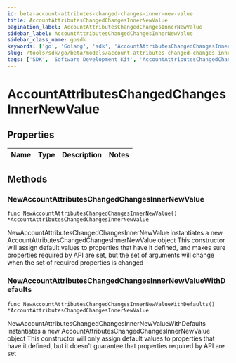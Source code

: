 ```yaml
---
id: beta-account-attributes-changed-changes-inner-new-value
title: AccountAttributesChangedChangesInnerNewValue
pagination_label: AccountAttributesChangedChangesInnerNewValue
sidebar_label: AccountAttributesChangedChangesInnerNewValue
sidebar_class_name: gosdk
keywords: ['go', 'Golang', 'sdk', 'AccountAttributesChangedChangesInnerNewValue', 'BetaAccountAttributesChangedChangesInnerNewValue'] 
slug: /tools/sdk/go/beta/models/account-attributes-changed-changes-inner-new-value
tags: ['SDK', 'Software Development Kit', 'AccountAttributesChangedChangesInnerNewValue', 'BetaAccountAttributesChangedChangesInnerNewValue']
---
```


# AccountAttributesChangedChangesInnerNewValue

## Properties

Name | Type | Description | Notes
------------ | ------------- | ------------- | -------------

## Methods

### NewAccountAttributesChangedChangesInnerNewValue

`func NewAccountAttributesChangedChangesInnerNewValue() *AccountAttributesChangedChangesInnerNewValue`

NewAccountAttributesChangedChangesInnerNewValue instantiates a new AccountAttributesChangedChangesInnerNewValue object
This constructor will assign default values to properties that have it defined,
and makes sure properties required by API are set, but the set of arguments
will change when the set of required properties is changed

### NewAccountAttributesChangedChangesInnerNewValueWithDefaults

`func NewAccountAttributesChangedChangesInnerNewValueWithDefaults() *AccountAttributesChangedChangesInnerNewValue`

NewAccountAttributesChangedChangesInnerNewValueWithDefaults instantiates a new AccountAttributesChangedChangesInnerNewValue object
This constructor will only assign default values to properties that have it defined,
but it doesn't guarantee that properties required by API are set


